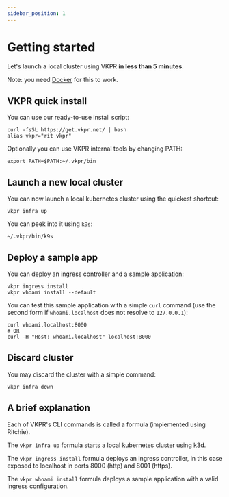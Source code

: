 ```yaml
---
sidebar_position: 1
---
```


# Getting started

Let's launch a local cluster using VKPR **in less than 5 minutes**. 

Note: you need [Docker](https://www.docker.com/) for this to work.

## VKPR quick install

You can use our ready-to-use install script:

```shell
curl -fsSL https://get.vkpr.net/ | bash
alias vkpr="rit vkpr"
```

Optionally you can use VKPR internal tools by changing PATH:

```shell
export PATH=$PATH:~/.vkpr/bin
```

## Launch a new local cluster

You can now launch a local kubernetes cluster using the quickest shortcut:

```shell
vkpr infra up
```

You can peek into it using `k9s`:

```shell
~/.vkpr/bin/k9s
```

## Deploy a sample app

You can deploy an ingress controller and a sample application:

```shell
vkpr ingress install
vkpr whoami install --default
```

You can test this sample application with a simple `curl` command (use the second form if `whoami.localhost` does not resolve to `127.0.0.1`):

```shell
curl whoami.localhost:8000
# OR 
curl -H "Host: whoami.localhost" localhost:8000
```

## Discard cluster

You may discard the cluster with a simple command:

```shell
vkpr infra down
```

## A brief explanation

Each of VKPR's CLI commands is called a formula (implemented using Ritchie).

The `vkpr infra up` formula starts a local kubernetes cluster using [k3d](https://k3d.io/).

The `vkpr ingress install` formula deploys an ingress controller, in this case exposed to localhost in ports 8000 (http) and 8001 (https).

The `vkpr whoami install` formula deploys a sample application with a valid ingress configuration.
